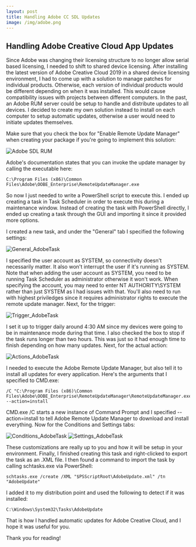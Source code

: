 ```yaml
---
layout: post
title: Handling Adobe CC SDL Updates
image: /img/adobe.png
---
```


## Handling Adobe Creative Cloud App Updates

Since Adobe was changing their licensing structure to no longer allow serial based licensing, I needed to shift to shared device licensing. After installing the latest version of Adobe Creative Cloud 2019 in a shared device licensing environment, I had to come up with a solution to manage patches for individual products. Otherwise, each version of individual products would be different depending on when it was installed. This would cause compatibility issues with projects between different computers. In the past, an Adobe RUM server could be setup to handle and distribute updates to all devices. I decided to create my own solution instead to install on each computer to setup automatic updates, otherwise a user would need to initiate updates themselves. 

Make sure that you check the box for "Enable Remote Update Manager"  when creating your package if you're going to implement this solution:

![Adobe SDL RUM](https://i.imgur.com/WWZ5m6C.png)

Adobe's documentation states that you can invoke the update manager by calling the executable here:
```
C:\Program Files (x86)\Common Files\Adobe\OOBE_Enterprise\RemoteUpdateManager.exe
```

So now I just needed to write a PowerShell script to execute this. I ended up creating a task in Task Scheduler in order to execute this during a maintenance window. Instead of creating the task with PowerShell directly, I ended up creating a task through the GUI and importing it since it provided more options.

I created a new task, and under the "General" tab I specified the following settings:

![General_AdobeTask](https://i.imgur.com/fGkBUJN.png)

I specified the user account as SYSTEM, so connectivity doesn't necessarily matter. It also won't interrupt the user if it's running as SYSTEM. Note that when adding the user account as SYSTEM, you need to be running Task Scheduler as administrator otherwise it won't work. When specifying the account, you may need to enter NT AUTHORITY\SYSTEM rather than just SYSTEM as I had issues with that. You'll also need to run with highest priviledges since it requires administrator rights to execute the remote update manager. Next, for the trigger:

![Trigger_AdobeTask](https://i.imgur.com/bWUlesF.png)

I set it up to trigger daily around 4:30 AM since my devices were going to be in maintenance mode during that time. I also checked the box to stop if the task runs longer than two hours. This was just so it had enough time to finish depending on how many updates. Next, for the actual action:

![Actions_AdobeTask](https://i.imgur.com/7Tskp6O.png)

I needed to execute the Adobe Remote Update Manager, but also tell it to install all updates for every application. Here's the arguments that I specified to CMD.exe:
```
/C "C:\Program Files (x86)\Common Files\Adobe\OOBE_Enterprise\RemoteUpdateManager\RemoteUpdateManager.exe" --action=install
```

CMD.exe /C starts a new instance of Command Prompt and I specified --action=install to tell Adobe Remote Update Manager to download and install everything. Now for the Conditions and Settings tabs:

![Conditions_AdobeTask](https://i.imgur.com/FliYJmg.png)
![Settings_AdobeTask](https://i.imgur.com/EAUWgOF.png)

These customizations are really up to you and how it will be setup in your environment. Finally, I finished creating this task and right-clicked to export the task as an .XML file. I then found a command to import the task by calling schtasks.exe via PowerShell:

```
schtasks.exe /create /XML "$PSScriptRoot\AdobeUpdate.xml" /tn "AdobeUpdate"
```

I added it to my distribution point and used the following to detect if it was installed:
```
C:\Windows\System32\Tasks\AdobeUpdate
```

That is how I handled automatic updates for Adobe Creative Cloud, and I hope it was useful for you.

Thank you for reading!


